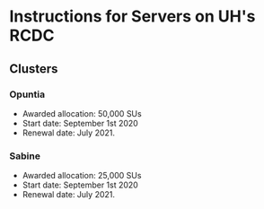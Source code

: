 # Instructions for Servers on UH's RCDC

## Clusters

### Opuntia
* Awarded allocation: 50,000 SUs
* Start date: September 1st 2020
* Renewal date: July 2021.

### Sabine
* Awarded allocation: 25,000 SUs
* Start date: September 1st 2020
* Renewal date: July 2021.
